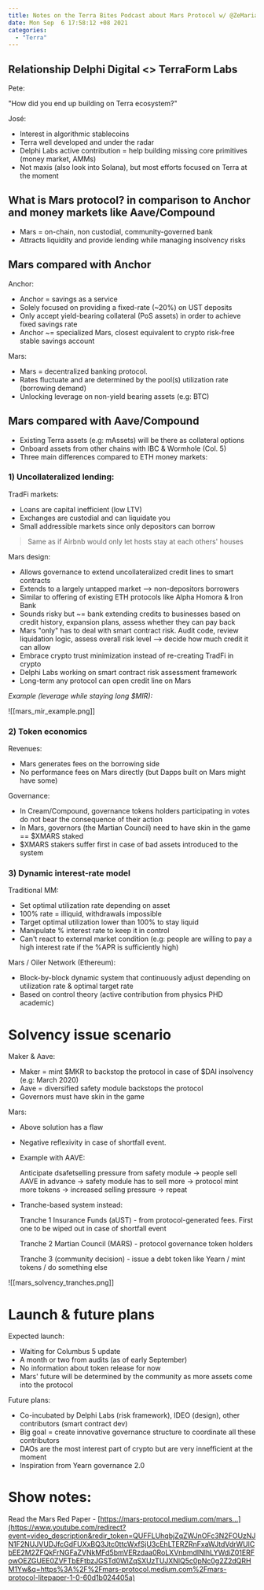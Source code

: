 ```yaml
---
title: Notes on the Terra Bites Podcast about Mars Protocol w/ @ZeMariaMacedo (Head of Delphi Labs)
date: Mon Sep  6 17:58:12 +08 2021
categories:
  - "Terra"
---
```


## Relationship Delphi Digital <> TerraForm Labs

Pete:

"How did you end up building on Terra ecosystem?"

José:
- Interest in algorithmic stablecoins
- Terra well developed and under the radar
- Delphi Labs active contribution = help building missing core primitives (money market, AMMs)
- Not maxis (also look into Solana), but most efforts focused on Terra at the moment

## What is Mars protocol? in comparison to Anchor and money markets like Aave/Compound

- Mars = on-chain, non custodial, community-governed bank
- Attracts liquidity and provide lending while managing insolvency risks

## Mars compared with Anchor

Anchor:
- Anchor = savings as a service
- Solely focused on providing a fixed-rate (~20%) on UST deposits
- Only accept yield-bearing collateral (PoS assets) in order to achieve fixed savings rate
- Anchor ~= specialized Mars, closest equivalent to crypto risk-free stable savings account
 
 Mars:
- Mars = decentralized banking protocol.
- Rates fluctuate and are determined by the pool(s) utilization rate (borrowing demand)
- Unlocking leverage on non-yield bearing assets (e.g: BTC)

## Mars compared with Aave/Compound

- Existing Terra assets (e.g: mAssets) will be there as collateral options
- Onboard assets from other chains with IBC & Wormhole (Col. 5)
- Three main differences compared to ETH money markets:

### 1) Uncollateralized lending:

TradFi markets:

- Loans are capital inefficient (low LTV)
- Exchanges are custodial and can liquidate you
- Small addressible markets since only depositors can borrow

> Same as if Airbnb would only let hosts stay at each others' houses

Mars design:

- Allows governance to extend uncollateralized credit lines to smart contracts
- Extends to a largely untapped market --> non-depositors borrowers
- Similar to offering of existing ETH protocols like Alpha Homora & Iron Bank
- Sounds risky but ~= bank extending credits to businesses based on credit history, expansion plans, assess whether they can pay back
- Mars "only" has to deal with smart contract risk. Audit code, review liquidation logic, assess overall risk level --> decide how much credit it can allow
- Embrace crypto trust minimization instead of re-creating TradFi in crypto
- Delphi Labs working on smart contract risk assessment framework
- Long-term any protocol can open credit line on Mars

*Example (leverage while staying long $MIR):*

![[mars_mir_example.png]]


### 2) Token economics

Revenues:

- Mars generates fees on the borrowing side
- No performance fees on Mars directly (but Dapps built on Mars might have some)

Governance:

- In Cream/Compound, governance tokens holders participating in votes do not bear the consequence of their action
- In Mars, governors (the Martian Council) need to have skin in the game == $XMARS staked
- $XMARS stakers suffer first in case of bad assets introduced to the system

### 3) Dynamic interest-rate model

Traditional MM:

- Set optimal utilization rate depending on asset
- 100% rate = illiquid, withdrawals impossible
- Target optimal utilization lower than 100% to stay liquid
- Manipulate % interest rate to keep it in control
- Can't react to external market condition (e.g: people are willing to pay a high interest rate if the %APR is sufficiently high)

Mars / Oiler Network (Ethereum):

- Block-by-block dynamic system that continuously adjust depending on utilization rate & optimal target rate
- Based on control theory (active contribution from physics PHD academic)

# Solvency issue scenario

Maker & Aave:

- Maker = mint $MKR to backstop the protocol in case of $DAI insolvency (e.g: March 2020)
- Aave = diversified safety module backstops the protocol
- Governors must have skin in the game

Mars:

- Above solution has a flaw
- Negative reflexivity in case of shortfall event.
- Example with AAVE: 
 
	 Anticipate dsafetselling pressure from safety module -> people sell AAVE in advance -> safety module has to sell more -> protocol mint more tokens -> increased selling pressure -> repeat

- Tranche-based system instead:

	Tranche 1 Insurance Funds (aUST) - from protocol-generated fees. First one to be wiped out in case of shortfall event

	Tranche 2 Martian Council (MARS) - protocol governance token holders

	Tranche 3 (community decision) - issue a debt token like Yearn / mint tokens / do something else

![[mars_solvency_tranches.png]]

# Launch & future plans

Expected launch:

- Waiting for Columbus 5 update
- A month or two from audits (as of early September)
- No information about token release for now
- Mars' future will be determined by the community as more assets come into the protocol

Future plans:

- Co-incubated by Delphi Labs (risk framework), IDEO (design), other contributors (smart contract dev)
- Big goal = create innovative governance structure to coordinate all these contributors
- DAOs are the most interest part of crypto but are very innefficient at the moment
- Inspiration from Yearn governance 2.0

# Show notes:

Read the Mars Red Paper - [https://mars-protocol.medium.com/mars...](https://www.youtube.com/redirect?event=video_description&redir_token=QUFFLUhqbjZqZWJnOFc3N2FOUzNJN1F2NUJVUDJfcGdFUXxBQ3Jtc0ttcWxfSjU3cEhLTERZRnFxaWJtdVdrWUlCbEE2M2ZFQkFrNGFaZVNkMFd5bmVERzdaa0RoLXVnbmdINlhLYWdiZ01ERFowOEZGUEE0ZVFTbEFtbzJGSTd0WlZqSXUzTUJXNlQ5c0pNc0g2Z2dQRHM1Yw&q=https%3A%2F%2Fmars-protocol.medium.com%2Fmars-protocol-litepaper-1-0-60d1b024405a)
